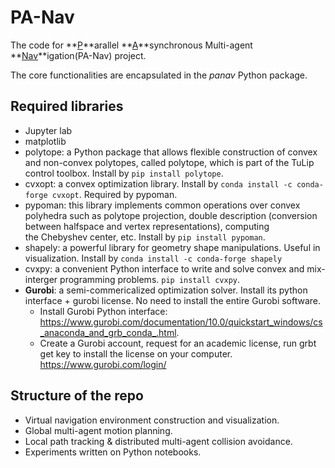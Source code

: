 # PA-Nav
The code for **<u>P</u>**arallel **<u>A</u>**synchronous Multi-agent **<u>Nav</u>**igation(PA-Nav) project.

The core functionalities are encapsulated in the *panav* Python package.

## Required libraries
* Jupyter lab
* matplotlib
* polytope: a Python package that allows flexible construction of convex and non-convex polytopes, called polytope, which is part of the TuLip control toolbox. Install by `pip install polytope`.
* cvxopt: a convex optimization library. Install by `conda install -c conda-forge cvxopt`. Required by pypoman.
* pypoman: this library implements common operations over convex polyhedra such as polytope projection, double description (conversion between halfspace and vertex representations), computing the Chebyshev center, etc. Install by `pip install pypoman`.
* shapely: a powerful library for geometry shape manipulations. Useful in visualization. Install by `conda install -c conda-forge shapely`
* cvxpy: a convenient Python interface to write and solve convex and mix-interger programming problems. `pip install cvxpy`.
* **Gurobi**: a semi-commericalized optimization solver. Install its python interface + gurobi license. No need to install the entire Gurobi software.
  * Install Gurobi Python interface: https://www.gurobi.com/documentation/10.0/quickstart_windows/cs_anaconda_and_grb_conda_.html.
  * Create a Gurobi account, request for an academic license, run grbt get key to install the license on your computer. https://www.gurobi.com/login/


## Structure of the repo

* Virtual navigation environment construction and visualization.
* Global multi-agent motion planning.
* Local path tracking & distributed multi-agent collision avoidance.
* Experiments written on Python notebooks.
